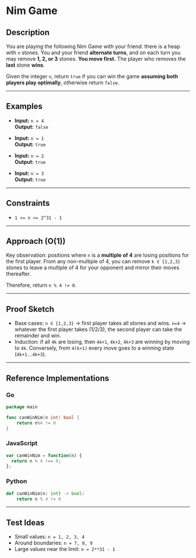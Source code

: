 # Nim Game

## Description
You are playing the following Nim Game with your friend: there is a heap with `n` stones. You and your friend **alternate turns**, and on each turn you may remove **1, 2, or 3** stones. **You move first.** The player who removes the **last** stone **wins**.

Given the integer `n`, return `true` if you can win the game **assuming both players play optimally**, otherwise return `false`.

---

## Examples

- **Input:** `n = 4`  
  **Output:** `false`

- **Input:** `n = 1`  
  **Output:** `true`

- **Input:** `n = 2`  
  **Output:** `true`

- **Input:** `n = 3`  
  **Output:** `true`

---

## Constraints
- `1 <= n <= 2^31 - 1`

---

## Approach (O(1))
Key observation: positions where `n` is a **multiple of 4** are losing positions for the first player. From any non-multiple of 4, you can remove `k ∈ {1,2,3}` stones to leave a multiple of 4 for your opponent and mirror their moves thereafter.

Therefore, return `n % 4 != 0`.

---

## Proof Sketch
- Base cases: `n ∈ {1,2,3}` → first player takes all stones and wins. `n=4` → whatever the first player takes (1/2/3), the second player can take the remainder and win.
- Induction: if all `4k` are losing, then `4k+1`, `4k+2`, `4k+3` are winning by moving to `4k`. Conversely, from `4(k+1)` every move goes to a winning state (`4k+1..4k+3`).

---

## Reference Implementations

### Go
```go
package main

func canWinNim(n int) bool {
    return n%4 != 0
}
```

### JavaScript
```javascript
var canWinNim = function(n) {
  return n % 4 !== 0;
};
```

### Python
```python
def canWinNim(n: int) -> bool:
    return n % 4 != 0
```

---

## Test Ideas
- Small values: `n = 1, 2, 3, 4`
- Around boundaries: `n = 7, 8, 9`
- Large values near the limit: `n = 2**31 - 1`
